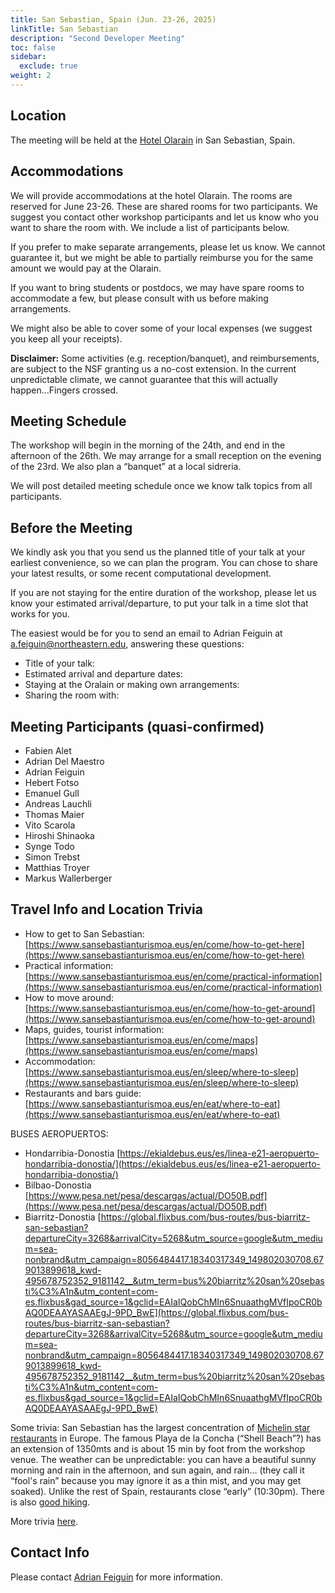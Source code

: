 ```yaml
---
title: San Sebastian, Spain (Jun. 23-26, 2025)
linkTitle: San Sebastian
description: "Second Developer Meeting"
toc: false
sidebar:
  exclude: true
weight: 2
---
```

## Location

The meeting will be held at the [Hotel Olarain](www.olarain.com) in San Sebastian, Spain. 

## Accommodations

We will provide accommodations at the hotel Olarain. The rooms are reserved for June 23-26. These are shared rooms for two participants. We suggest you contact other workshop participants and let us know who you want to share the room with. We include a list of participants below. 

If you prefer to make separate arrangements, please let us know. We cannot guarantee it, but we might be able to partially reimburse you for the same amount we would pay at the Olarain. 

If you want to bring students or postdocs, we may have spare rooms to accommodate a few, but please consult with us before making arrangements.

We might also be able to cover some of your local expenses (we suggest you keep all your receipts).

**Disclaimer:** Some activities (e.g. reception/banquet), and reimbursements, are subject to the NSF granting us a no-cost extension. In the current unpredictable climate, we cannot guarantee that this will actually happen...Fingers crossed.  

## Meeting Schedule

The workshop will begin in the morning of the 24th, and end in the afternoon of the 26th. We may arrange for a small reception on the evening of the 23rd. We also plan a “banquet” at a local sidreria.

We will post detailed meeting schedule once we know talk topics from all participants.

## Before the Meeting

We kindly ask you that you send us the planned title of your talk at your earliest convenience, so we can plan the program. You can chose to share your latest results, or some recent computational development.  

If you are not staying for the entire duration of the workshop, please let us know your estimated arrival/departure, to put your talk in a time slot that works for you.

The easiest would be for you to send an email to Adrian Feiguin at <a href="mailto:a.feiguin@northeastern.edu">a.feiguin@northeastern.edu</a>, answering these questions:

- Title of your talk:
- Estimated arrival and departure dates:
- Staying at the Oralain or making own arrangements:
- Sharing the room with:

## Meeting Participants (quasi-confirmed)

- Fabien Alet
- Adrian Del Maestro
- Adrian Feiguin
- Hebert Fotso
- Emanuel Gull
- Andreas Lauchli 
- Thomas Maier 
- Vito Scarola
- Hiroshi Shinaoka
- Synge Todo
- Simon Trebst
- Matthias Troyer
- Markus Wallerberger

## Travel Info and Location Trivia

- How to get to San Sebastian: [https://www.sansebastianturismoa.eus/en/come/how-to-get-here](https://www.sansebastianturismoa.eus/en/come/how-to-get-here)
- Practical information: [https://www.sansebastianturismoa.eus/en/come/practical-information](https://www.sansebastianturismoa.eus/en/come/practical-information)
- How to move around: [https://www.sansebastianturismoa.eus/en/come/how-to-get-around](https://www.sansebastianturismoa.eus/en/come/how-to-get-around)
- Maps, guides, tourist information: [https://www.sansebastianturismoa.eus/en/come/maps](https://www.sansebastianturismoa.eus/en/come/maps)
- Accommodation: [https://www.sansebastianturismoa.eus/en/sleep/where-to-sleep](https://www.sansebastianturismoa.eus/en/sleep/where-to-sleep)
- Restaurants and bars guide: [https://www.sansebastianturismoa.eus/en/eat/where-to-eat](https://www.sansebastianturismoa.eus/en/eat/where-to-eat)
 

BUSES AEROPUERTOS:
 
- Hondarribia-Donostia
[https://ekialdebus.eus/es/linea-e21-aeropuerto-hondarribia-donostia/](https://ekialdebus.eus/es/linea-e21-aeropuerto-hondarribia-donostia/)
- Bilbao-Donostia
[https://www.pesa.net/pesa/descargas/actual/DO50B.pdf](https://www.pesa.net/pesa/descargas/actual/DO50B.pdf)
- Biarritz-Donostia
[https://global.flixbus.com/bus-routes/bus-biarritz-san-sebastian?departureCity=3268&arrivalCity=5268&utm_source=google&utm_medium=sea-nonbrand&utm_campaign=8056484417.18340317349_149802030708.679013899618_kwd-495678752352_9181142__&utm_term=bus%20biarritz%20san%20sebasti%C3%A1n&utm_content=com-es.flixbus&gad_source=1&gclid=EAIaIQobChMIn6SnuaathgMVfIpoCR0bAQ0DEAAYASAAEgJ-9PD_BwE](https://global.flixbus.com/bus-routes/bus-biarritz-san-sebastian?departureCity=3268&arrivalCity=5268&utm_source=google&utm_medium=sea-nonbrand&utm_campaign=8056484417.18340317349_149802030708.679013899618_kwd-495678752352_9181142__&utm_term=bus%20biarritz%20san%20sebasti%C3%A1n&utm_content=com-es.flixbus&gad_source=1&gclid=EAIaIQobChMIn6SnuaathgMVfIpoCR0bAQ0DEAAYASAAEgJ-9PD_BwE)


Some trivia: San Sebastian has the largest concentration of [Michelin star restaurants](https://discoverdonosti.com/michelin-star-restaurants/) in Europe. The famous Playa de la Concha (“Shell Beach”?) has an extension of 1350mts and is about 15 min by foot from the workshop venue. The weather can be unpredictable: you can have a beautiful sunny morning and rain in the afternoon, and sun again, and rain… (they call it “fool's rain” because you may ignore it as a thin mist, and you may get soaked). Unlike the rest of Spain, restaurants close “early” (10:30pm). There is also [good hiking](https://www.alltrails.com/spain/gipuzkoa/san-sebastian).

 More trivia [here](https://www.sansebastianturismoa.eus/en/blog/donosti-feeling/4373-did-you-know-that-7-fun-facts-about-san-sebastian).

## Contact Info

Please contact <a href="mailto:a.feiguin@northeastern.edu">Adrian Feiguin</a> for more information.
